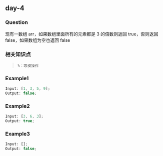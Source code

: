 ## day-4

### Question

现有一数组 arr，如果数组里面所有的元素都是 3 的倍数则返回 true，否则返回 false，如果数组为空也返回 false

### 相关知识点

>     %：取模操作

### Example1

```js
Input: [1, 3, 5, 9];
Output: false;
```

### Example2

```js
Input: [3, 6, 3];
Output: true;
```

### Example3

```js
Input: [];
Output: false;
```
